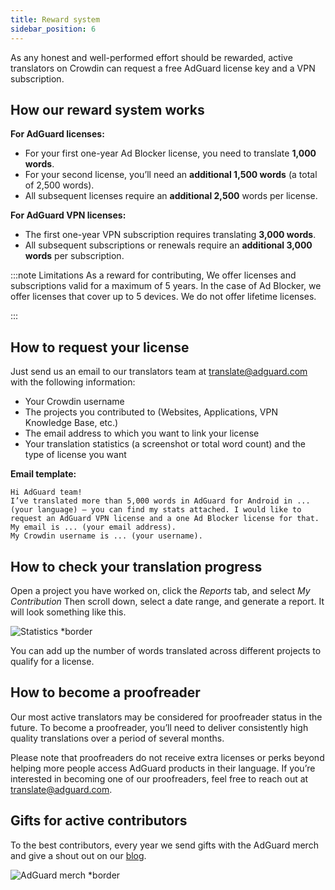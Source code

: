 ```yaml
---
title: Reward system
sidebar_position: 6
---
```


As any honest and well-performed effort should be rewarded, active translators on Crowdin can request a free AdGuard license key and a VPN subscription.

## How our reward system works

**For AdGuard licenses:**

- For your first one-year Ad Blocker license, you need to translate **1,000 words**.
- For your second license, you’ll need an **additional 1,500 words** (a total of 2,500 words).
- All subsequent licenses require an **additional 2,500** words per license.

**For AdGuard VPN licenses:**

- The first one-year VPN subscription requires translating **3,000 words**.
- All subsequent subscriptions or renewals require an **additional 3,000 words** per subscription.

:::note Limitations
As a reward for contributing, We offer licenses and subscriptions valid for a maximum of 5 years. In the case of Ad Blocker, we offer licenses that cover up to 5 devices. We do not offer lifetime licenses.

:::

## How to request your license

Just send us an email to our translators team at [translate@adguard.com](mailto:translate@adguard.com) with the following information:

- Your Crowdin username
- The projects you contributed to (Websites, Applications, VPN Knowledge Base, etc.)
- The email address to which you want to link your license
- Your translation statistics (a screenshot or total word count) and the type of license you want

**Email template:**

```text
Hi AdGuard team!
I’ve translated more than 5,000 words in AdGuard for Android in ... (your language) — you can find my stats attached. I would like to request an AdGuard VPN license and a one Ad Blocker license for that. My email is ... (your email address).
My Crowdin username is ... (your username).

```

## How to check your translation progress

Open a project you have worked on, click the *Reports* tab, and select *My Contribution* Then scroll down, select a date range, and generate a report. It will look something like this.

![Statistics *border](https://cdn.adtidy.org/content/kb/ad_blocker/miscellaneous/adguard_translations/statistics.png)

You can add up the number of words translated across different projects to qualify for a license.

## How to become a proofreader

Our most active translators may be considered for proofreader status in the future. To become a proofreader, you’ll need to deliver consistently high quality translations over a period of several months.

Please note that proofreaders do not receive extra licenses or perks beyond helping more people access AdGuard products in their language. If you’re interested in becoming one of our proofreaders, feel free to reach out at [translate@adguard.com](mailto:translate@adguard.com).

## Gifts for active contributors

To the best contributors, every year we send gifts with the AdGuard merch and give a shout out on our [blog](https://adguard.com/en/blog/best-contributors-2023.html).

![AdGuard merch *border](https://cdn.adguard.com/public/Adguard/Blog/presents.png)
